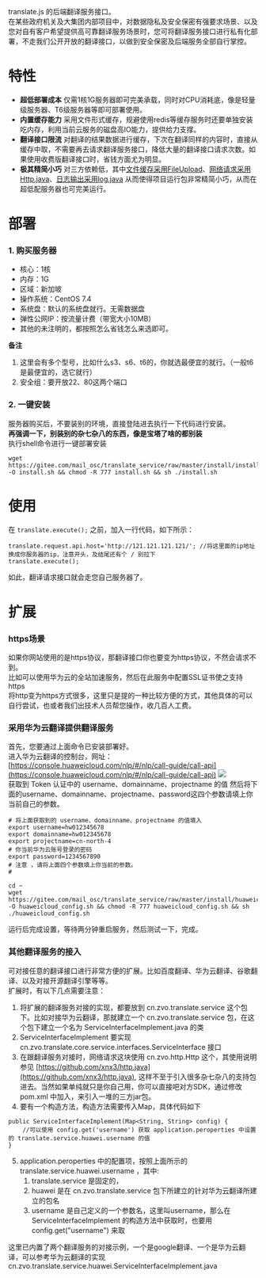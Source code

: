 translate.js 的后端翻译服务接口。  
在某些政府机关及大集团内部项目中，对数据隐私及安全保密有强要求场景、以及您对自有客户希望提供高可靠翻译服务场景时，您可将翻译服务接口进行私有化部署，不走我们公开开放的翻译接口，以做到安全保密及后端服务全部自行掌控。    

# 特性
* **超低部署成本** 仅需1核1G服务器即可完美承载，同时对CPU消耗底，像是轻量级服务器、T6级服务器等即可部署使用。
* **内置缓存能力** 采用文件形式缓存，规避使用redis等缓存服务时还要单独安装吃内存，利用当前云服务的磁盘高IO能力，提供给力支撑。
* **翻译接口限流** 对翻译的结果数据进行缓存，下次在翻译同样的内容时，直接从缓存中取，不需要再去请求翻译服务接口，降低大量的翻译接口请求次数。如果使用收费版翻译接口时，省钱方面尤为明显。
* **极其精简小巧** 对三方依赖低，其中[文件缓存采用FileUpload](https://github.com/xnx3/FileUpload)、[网络请求采用Http.java](https://github.com/xnx3/http.java)、[日志输出采用log.java](https://github.com/xnx3/log) 从而使得项目运行包非常精简小巧，从而在超低配服务器也可完美运行。

# 部署
### 1. 购买服务器

* 核心：1核
* 内存：1G
* 区域：新加坡
* 操作系统：CentOS 7.4
* 系统盘：默认的系统盘就行。无需数据盘
* 弹性公网IP：按流量计费（带宽大小10MB）
* 其他的未注明的，都按照怎么省钱怎么来选即可。

**备注**  
1. 这里会有多个型号，比如什么s3、s6、t6的，你就选最便宜的就行。（一般t6是最便宜的，选它就行）  
1. 安全组：要开放22、80这两个端口


### 2. 一键安装
服务器购买后，不要装别的环境，直接登陆进去执行一下代码进行安装。  
**再强调一下，别装别的杂七杂八的东西，像是宝塔了啥的都别装**  
执行shell命令进行一键部署安装

````
wget https://gitee.com/mail_osc/translate_service/raw/master/install/install.sh -O install.sh && chmod -R 777 install.sh && sh ./install.sh
````

# 使用

在 ````translate.execute();```` 之前，加入一行代码，如下所示：

````
translate.request.api.host='http://121.121.121.121/'; //将这里面的ip地址换成你服务器的ip，注意开头，及结尾还有个 / 别拉下
translate.execute();
````

如此，翻译请求接口就会走您自己服务器了。

# 扩展
### https场景
如果你网站使用的是https协议，那翻译接口你也要变为https协议，不然会请求不到。  
比如可以使用华为云的全站加速服务，然后在此服务中配置SSL证书使之支持https  
将http变为https方式很多，这里只是提的一种比较方便的方式，其他具体的可以自行尝试，也或者我们出技术人员帮您操作，收几百人工费。

### 采用华为云翻译提供翻译服务
首先，您要通过上面命令已安装部署好。  
进入华为云翻译的控制台，网址： [https://console.huaweicloud.com/nlp/#/nlp/call-guide/call-api](https://console.huaweicloud.com/nlp/#/nlp/call-guide/call-api) 
![](https://cdn.weiunity.com/site/341/news/64da512a4a8746b8938ee90aacd89bf4.png)  
获取到 Token 认证中的 username、domainname、projectname 的值
然后将下面的username、domainname、projectname、password这四个参数请填上你当前自己的参数。  

````
# 将上面获取到的 username、domainname、projectname 的值填入
export username=hw012345678
export domainname=hw012345678
export projectname=cn-north-4
# 你当前华为云账号登录的密码
export password=1234567890
# 注意 ，请将上面四个参数填上你当前的参数。
# 

cd ~
wget https://gitee.com/mail_osc/translate_service/raw/master/install/huaweicloud_config.sh -O huaweicloud_config.sh && chmod -R 777 huaweicloud_config.sh && sh ./huaweicloud_config.sh
````
运行后完成设置，等待两分钟重启服务，然后测试一下，完成。

### 其他翻译服务的接入
可对接任意的翻译接口进行非常方便的扩展。比如百度翻译、华为云翻译、谷歌翻译、以及对接开源翻译引擎等等。  
扩展时，有以下几点需要注意：
1. 将扩展的翻译服务对接的实现，都要放到 cn.zvo.translate.service 这个包下。比如对接华为云翻译，那就建立一个 cn.zvo.translate.service 包，在这个包下建立一个名为 ServiceInterfaceImplement.java 的类
2. ServiceInterfaceImplement 要实现 cn.zvo.translate.core.service.interfaces.ServiceInterface 接口
3. 在跟翻译服务对接时，网络请求这块使用 cn.zvo.http.Http 这个，其使用说明参见 [https://github.com/xnx3/http.java](https://github.com/xnx3/http.java),  这样不至于引入很多杂七杂八的支持包进去。当然如果单纯就只是你自己用，你可以直接吧对方SDK，通过修改 pom.xml 中加入，来引入一堆的三方jar包。  
4. 要有一个构造方法，构造方法需要传入Map，具体代码如下
````
public ServiceInterfaceImplement(Map<String, String> config) {
	//可以使用 config.get('username') 获取 application.peroperties 中设置的 translate.service.huawei.username 的值
}
````
5. application.peroperties 中的配置项，按照上面所示的 translate.service.huawei.username ，其中:  
	1. translate.service 是固定的，
	1. huawei 是在 cn.zvo.translate.service 包下所建立的针对华为云翻译所建立的包名
	1. username 是自己定义的一个参数名，这里叫username，那么在 ServiceInterfaceImplement 的构造方法中获取时，也要用 config.get("username") 来取
  
这里已内置了两个翻译服务的对接示例，一个是google翻译、一个是华为云翻译，可以参考华为云翻译的实现 cn.zvo.translate.service.huawei.ServiceInterfaceImplement.java